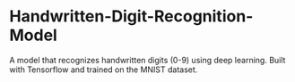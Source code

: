 # Handwritten-Digit-Recognition-Model
A model that recognizes handwritten digits (0-9) using deep learning. Built with Tensorflow and trained on the MNIST dataset.

